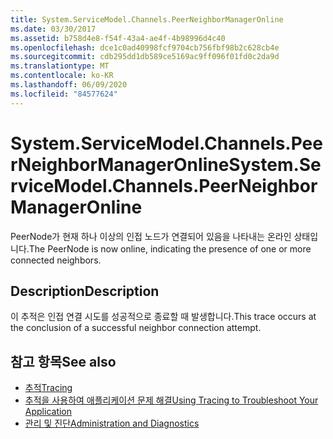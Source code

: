 ```yaml
---
title: System.ServiceModel.Channels.PeerNeighborManagerOnline
ms.date: 03/30/2017
ms.assetid: b758d4e8-f54f-43a4-ae4f-4b98996d4c40
ms.openlocfilehash: dce1c0ad40998fcf9704cb756fbf98b2c628cb4e
ms.sourcegitcommit: cdb295dd1db589ce5169ac9ff096f01fd0c2da9d
ms.translationtype: MT
ms.contentlocale: ko-KR
ms.lasthandoff: 06/09/2020
ms.locfileid: "84577624"
---
```

# <a name="systemservicemodelchannelspeerneighbormanageronline"></a><span data-ttu-id="13fb5-102">System.ServiceModel.Channels.PeerNeighborManagerOnline</span><span class="sxs-lookup"><span data-stu-id="13fb5-102">System.ServiceModel.Channels.PeerNeighborManagerOnline</span></span>
<span data-ttu-id="13fb5-103">PeerNode가 현재 하나 이상의 인접 노드가 연결되어 있음을 나타내는 온라인 상태입니다.</span><span class="sxs-lookup"><span data-stu-id="13fb5-103">The PeerNode is now online, indicating the presence of one or more connected neighbors.</span></span>  
  
## <a name="description"></a><span data-ttu-id="13fb5-104">Description</span><span class="sxs-lookup"><span data-stu-id="13fb5-104">Description</span></span>  
 <span data-ttu-id="13fb5-105">이 추적은 인접 연결 시도를 성공적으로 종료할 때 발생합니다.</span><span class="sxs-lookup"><span data-stu-id="13fb5-105">This trace occurs at the conclusion of a successful neighbor connection attempt.</span></span>  
  
## <a name="see-also"></a><span data-ttu-id="13fb5-106">참고 항목</span><span class="sxs-lookup"><span data-stu-id="13fb5-106">See also</span></span>

- [<span data-ttu-id="13fb5-107">추적</span><span class="sxs-lookup"><span data-stu-id="13fb5-107">Tracing</span></span>](index.md)
- [<span data-ttu-id="13fb5-108">추적을 사용하여 애플리케이션 문제 해결</span><span class="sxs-lookup"><span data-stu-id="13fb5-108">Using Tracing to Troubleshoot Your Application</span></span>](using-tracing-to-troubleshoot-your-application.md)
- [<span data-ttu-id="13fb5-109">관리 및 진단</span><span class="sxs-lookup"><span data-stu-id="13fb5-109">Administration and Diagnostics</span></span>](../index.md)
